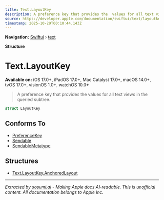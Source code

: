 ```yaml
---
title: Text.LayoutKey
description: A preference key that provides the  values for all text views in the queried subtree.
source: https://developer.apple.com/documentation/swiftui/text/layoutkey
timestamp: 2025-10-29T00:10:44.143Z
---
```


**Navigation:** [Swiftui](/documentation/swiftui) › [text](/documentation/swiftui/text)

**Structure**

# Text.LayoutKey

**Available on:** iOS 17.0+, iPadOS 17.0+, Mac Catalyst 17.0+, macOS 14.0+, tvOS 17.0+, visionOS 1.0+, watchOS 10.0+

> A preference key that provides the  values for all text views in the queried subtree.

```swift
struct LayoutKey
```

## Conforms To

- [PreferenceKey](/documentation/swiftui/preferencekey)
- [Sendable](/documentation/Swift/Sendable)
- [SendableMetatype](/documentation/Swift/SendableMetatype)

## Structures

- [Text.LayoutKey.AnchoredLayout](/documentation/swiftui/text/layoutkey/anchoredlayout)

---

*Extracted by [sosumi.ai](https://sosumi.ai) - Making Apple docs AI-readable.*
*This is unofficial content. All documentation belongs to Apple Inc.*
